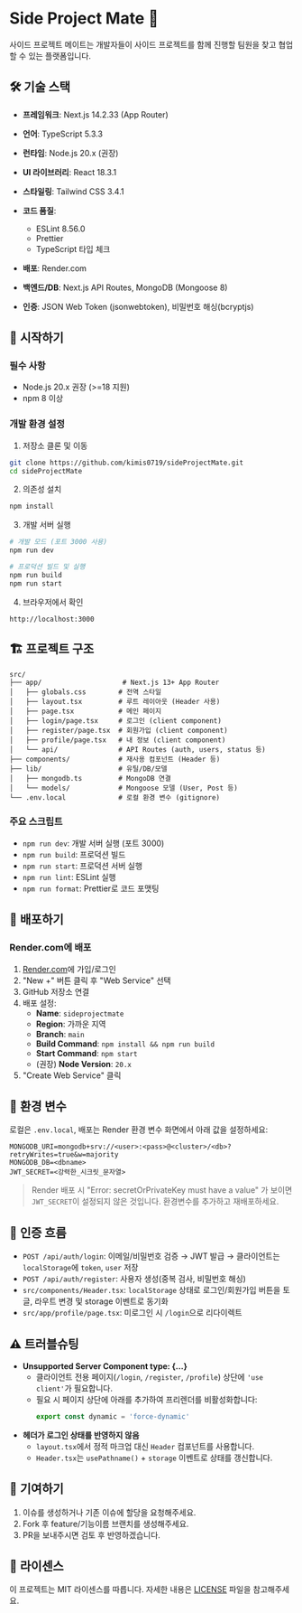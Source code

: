 # Side Project Mate 🚀

사이드 프로젝트 메이트는 개발자들이 사이드 프로젝트를 함께 진행할 팀원을 찾고 협업할 수 있는 플랫폼입니다.

## 🛠 기술 스택

- **프레임워크**: Next.js 14.2.33 (App Router)
- **언어**: TypeScript 5.3.3
- **런타임**: Node.js 20.x (권장)
- **UI 라이브러리**: React 18.3.1
- **스타일링**: Tailwind CSS 3.4.1
- **코드 품질**: 
  - ESLint 8.56.0
  - Prettier
  - TypeScript 타입 체크
- **배포**: Render.com

- **백엔드/DB**: Next.js API Routes, MongoDB (Mongoose 8)
- **인증**: JSON Web Token (jsonwebtoken), 비밀번호 해싱(bcryptjs)

## 🚀 시작하기

### 필수 사항

- Node.js 20.x 권장 (>=18 지원)
- npm 8 이상

### 개발 환경 설정

1. 저장소 클론 및 이동
```bash
git clone https://github.com/kimis0719/sideProjectMate.git
cd sideProjectMate
```

2. 의존성 설치
```bash
npm install
```

3. 개발 서버 실행
```bash
# 개발 모드 (포트 3000 사용)
npm run dev

# 프로덕션 빌드 및 실행
npm run build
npm run start
```

4. 브라우저에서 확인
```
http://localhost:3000
```

## 🏗 프로젝트 구조

```
src/
├── app/                    # Next.js 13+ App Router
│   ├── globals.css        # 전역 스타일
│   ├── layout.tsx         # 루트 레이아웃 (Header 사용)
│   ├── page.tsx           # 메인 페이지
│   ├── login/page.tsx     # 로그인 (client component)
│   ├── register/page.tsx  # 회원가입 (client component)
│   ├── profile/page.tsx   # 내 정보 (client component)
│   └── api/               # API Routes (auth, users, status 등)
├── components/            # 재사용 컴포넌트 (Header 등)
├── lib/                   # 유틸/DB/모델
│   ├── mongodb.ts         # MongoDB 연결
│   └── models/            # Mongoose 모델 (User, Post 등)
└── .env.local             # 로컬 환경 변수 (gitignore)
```

### 주요 스크립트

- `npm run dev`: 개발 서버 실행 (포트 3000)
- `npm run build`: 프로덕션 빌드
- `npm run start`: 프로덕션 서버 실행
- `npm run lint`: ESLint 실행
- `npm run format`: Prettier로 코드 포맷팅

## 🚀 배포하기

### Render.com에 배포

1. [Render.com](https://render.com/)에 가입/로그인
2. "New +" 버튼 클릭 후 "Web Service" 선택
3. GitHub 저장소 연결
4. 배포 설정:
   - **Name**: `sideprojectmate`
   - **Region**: 가까운 지역
   - **Branch**: `main`
   - **Build Command**: `npm install && npm run build`
   - **Start Command**: `npm start`
   - (권장) **Node Version**: `20.x`
5. "Create Web Service" 클릭

## 🔧 환경 변수

로컬은 `.env.local`, 배포는 Render 환경 변수 화면에서 아래 값을 설정하세요:

```
MONGODB_URI=mongodb+srv://<user>:<pass>@<cluster>/<db>?retryWrites=true&w=majority
MONGODB_DB=<dbname>
JWT_SECRET=<강력한_시크릿_문자열>
```

> Render 배포 시 "Error: secretOrPrivateKey must have a value" 가 보이면 `JWT_SECRET`이 설정되지 않은 것입니다. 환경변수를 추가하고 재배포하세요.

## 🔐 인증 흐름

- `POST /api/auth/login`: 이메일/비밀번호 검증 → JWT 발급 → 클라이언트는 `localStorage`에 `token`, `user` 저장
- `POST /api/auth/register`: 사용자 생성(중복 검사, 비밀번호 해싱)
- `src/components/Header.tsx`: `localStorage` 상태로 로그인/회원가입 버튼을 토글, 라우트 변경 및 storage 이벤트로 동기화
- `src/app/profile/page.tsx`: 미로그인 시 `/login`으로 리다이렉트

## ⚠️ 트러블슈팅

- **Unsupported Server Component type: {...}**
  - 클라이언트 전용 페이지(`/login`, `/register`, `/profile`) 상단에 `'use client'`가 필요합니다.
  - 필요 시 페이지 상단에 아래를 추가하여 프리렌더를 비활성화합니다:
    ```ts
    export const dynamic = 'force-dynamic'
    ```
- **헤더가 로그인 상태를 반영하지 않음**
  - `layout.tsx`에서 정적 마크업 대신 `Header` 컴포넌트를 사용합니다.
  - `Header.tsx`는 `usePathname()` + `storage` 이벤트로 상태를 갱신합니다.

## 🤝 기여하기

1. 이슈를 생성하거나 기존 이슈에 할당을 요청해주세요.
2. Fork 후 feature/기능이름 브랜치를 생성해주세요.
3. PR을 보내주시면 검토 후 반영하겠습니다.

## 📄 라이센스

이 프로젝트는 MIT 라이센스를 따릅니다. 자세한 내용은 [LICENSE](LICENSE) 파일을 참고해주세요.
